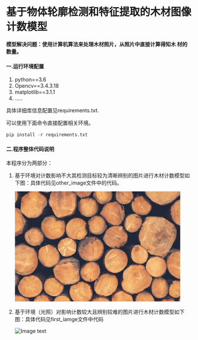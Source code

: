 # 基于物体轮廓检测和特征提取的木材图像计数模型

​	**模型解决问题：使用计算机算法来处理木材照片，从照片中直接计算得知木	材的数量。**

#### 	一.运行环境配置

1. python==3.6
2. Opencv==3.4.3.18
3. matplotlib==3.1.1
4. .....

具体详细库信息配置见requirements.txt.

可以使用下面命令直接配置相关环境。

```python
pip install -r requirements.txt
```

#### 二.程序整体代码说明

本程序分为两部分：

1. 基于环境对计数影响不大其检测目标较为清晰辨别的图片进行木材计数模型如下图：具体代码见other_image文件中的代码。

   ![Image text](imgs/1.png)

2. 基于环境（光照）对影响计数较大且辨别较难的图片进行木材计数模型如下图：具体代码见first_iamge文件中代码

   ![Image text](imgs/2.jpg)

